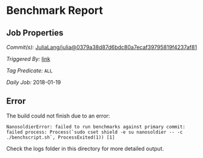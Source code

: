 # Benchmark Report

## Job Properties

*Commit(s):* [JuliaLang/julia@0379a38d87d6bdc80a7ecaf39795819f4237af81](https://github.com/JuliaLang/julia/commit/0379a38d87d6bdc80a7ecaf39795819f4237af81)

*Triggered By:* [link](https://github.com/JuliaLang/julia/commit/0379a38d87d6bdc80a7ecaf39795819f4237af81#commitcomment-26955851)

*Tag Predicate:* `ALL`

*Daily Job:* 2018-01-19

## Error

The build could not finish due to an error:

```
NanosoldierError: failed to run benchmarks against primary commit: failed process: Process(`sudo cset shield -e su nanosoldier -- -c ./benchscript.sh`, ProcessExited(1)) [1]
```

Check the logs folder in this directory for more detailed output.

